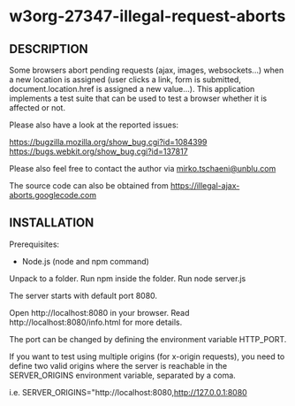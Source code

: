 # w3org-27347-illegal-request-aborts
DESCRIPTION
-----------

Some browsers abort pending requests (ajax, images, websockets...) when a new location is assigned (user clicks 
a link, form is submitted, document.location.href is assigned a new value...). This application implements a 
test suite that can be used to test a browser whether it is affected or not.

Please also have a look at the reported issues:

https://bugzilla.mozilla.org/show_bug.cgi?id=1084399
https://bugs.webkit.org/show_bug.cgi?id=137817

Please also feel free to contact the author via mirko.tschaeni@unblu.com

The source code can also be obtained from https://illegal-ajax-aborts.googlecode.com

INSTALLATION
------------

Prerequisites:
* Node.js (node and npm command)

Unpack to a folder. 
Run npm inside the folder.
Run node server.js

The server starts with default port 8080. 

Open http://localhost:8080 in your browser.
Read http://localhost:8080/info.html for more details.


The port can be changed by defining the environment variable HTTP_PORT.

If you want to test using multiple origins (for x-origin requests), you need to define two valid origins where 
the server is reachable in the SERVER_ORIGINS environment variable, separated by a coma.

i.e.
SERVER_ORIGINS="http://localhost:8080,http://127.0.0.1:8080


